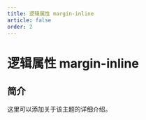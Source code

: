 ```yaml
---
title: 逻辑属性 margin-inline
article: false
order: 2
---
```


# 逻辑属性 margin-inline

## 简介

这里可以添加关于该主题的详细介绍。
